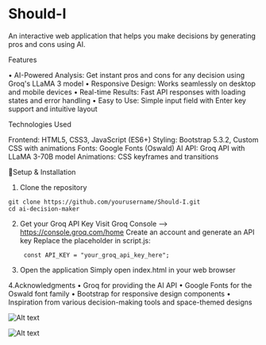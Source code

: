 # Should-I
An interactive web application that helps you make decisions by generating pros and cons using AI.

Features

• AI-Powered Analysis: Get instant pros and cons for any decision using Groq's LLaMA 3 model
• Responsive Design: Works seamlessly on desktop and mobile devices
• Real-time Results: Fast API responses with loading states and error handling
• Easy to Use: Simple input field with Enter key support and intuitive layout

Technologies Used

Frontend: HTML5, CSS3, JavaScript (ES6+)
Styling: Bootstrap 5.3.2, Custom CSS with animations
Fonts: Google Fonts (Oswald)
AI API: Groq API with LLaMA 3-70B model
Animations: CSS keyframes and transitions

🔧Setup & Installation

1. Clone the repository
  ```
  git clone https://github.com/yourusername/Should-I.git
  cd ai-decision-maker
  ```
2. Get your Groq API Key
    Visit Groq Console --> https://console.groq.com/home
    Create an account and generate an API key
    Replace the placeholder in script.js:
   ```
    const API_KEY = "your_groq_api_key_here";
   ```
3. Open the application
  Simply open index.html in your web browser

4.Acknowledgments
• Groq for providing the AI API
• Google Fonts for the Oswald font family
• Bootstrap for responsive design components
• Inspiration from various decision-making tools and space-themed designs


![Alt text](https://github.com/user-attachments/assets/b2c4b9d5-e626-4609-993c-af7a31ba579c)

![Alt text](https://github.com/user-attachments/assets/1a9edf33-3df7-4700-b921-8eddc49b42ad)

